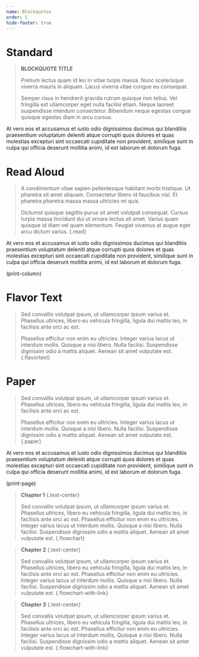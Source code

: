 ```yaml
---
name: Blockquotes
order: 5
hide-footer: true
---
```


# Standard
> **BLOCKQUOTE TITLE**
> 
> Pretium lectus quam id leo in vitae turpis massa. Nunc scelerisque viverra mauris in aliquam. Lacus viverra vitae congue eu consequat. 
> 
> Semper risus in hendrerit gravida rutrum quisque non tellus. Vel fringilla est ullamcorper eget nulla facilisi etiam. Neque laoreet suspendisse interdum consectetur. Bibendum neque egestas congue quisque egestas diam in arcu cursus.

At vero eos et accusamus et iusto odio dignissimos ducimus qui blanditiis praesentium voluptatum deleniti atque corrupti quos dolores et quas molestias excepturi sint occaecati cupiditate non provident, similique sunt in culpa qui officia deserunt mollitia animi, id est laborum et dolorum fuga. 

# Read Aloud

> A condimentum vitae sapien pellentesque habitant morbi tristique. Ut pharetra sit amet aliquam. Consectetur libero id faucibus nisl. Et pharetra pharetra massa massa ultricies mi quis.
> 
> Dictumst quisque sagittis purus sit amet volutpat consequat. Cursus turpis massa tincidunt dui ut ornare lectus sit amet. Varius quam quisque id diam vel quam elementum. Feugiat vivamus at augue eget arcu dictum varius.
{.read}

At vero eos et accusamus et iusto odio dignissimos ducimus qui blanditiis praesentium voluptatum deleniti atque corrupti quos dolores et quas molestias excepturi sint occaecati cupiditate non provident, similique sunt in culpa qui officia deserunt mollitia animi, id est laborum et dolorum fuga. 

(print-column)

# Flavor Text

> Sed convallis volutpat ipsum, ut ullamcorper ipsum varius et. Phasellus ultrices, libero eu vehicula fringilla, ligula dui mattis leo, in facilisis ante orci ac est. 
>
> Phasellus efficitur non enim eu ultricies. Integer varius lacus ut interdum mollis. Quisque a nisi libero. Nulla facilisi. Suspendisse dignissim odio a mattis aliquet. Aenean sit amet vulputate est. {.flavortext}

# Paper

> Sed convallis volutpat ipsum, ut ullamcorper ipsum varius et. Phasellus ultrices, libero eu vehicula fringilla, ligula dui mattis leo, in facilisis ante orci ac est. 
> 
> Phasellus efficitur non enim eu ultricies. Integer varius lacus ut interdum mollis. Quisque a nisi libero. Nulla facilisi. Suspendisse dignissim odio a mattis aliquet. Aenean sit amet vulputate est. {.paper}

At vero eos et accusamus et iusto odio dignissimos ducimus qui blanditiis praesentium voluptatum deleniti atque corrupti quos dolores et quas molestias excepturi sint occaecati cupiditate non provident, similique sunt in culpa qui officia deserunt mollitia animi, id est laborum et dolorum fuga. 

(print-page)

> **Chapter 1** {.text-center}
>
> Sed convallis volutpat ipsum, ut ullamcorper ipsum varius et. Phasellus ultrices, libero eu vehicula fringilla, ligula dui mattis leo, in facilisis ante orci ac est. 
> Phasellus efficitur non enim eu ultricies. Integer varius lacus ut interdum mollis. Quisque a nisi libero. Nulla facilisi. Suspendisse dignissim odio a mattis aliquet. Aenean sit amet vulputate est. {.flowchart}

> **Chapter 2** {.text-center}
>
> Sed convallis volutpat ipsum, ut ullamcorper ipsum varius et. Phasellus ultrices, libero eu vehicula fringilla, ligula dui mattis leo, in facilisis ante orci ac est. 
> Phasellus efficitur non enim eu ultricies. Integer varius lacus ut interdum mollis. Quisque a nisi libero. Nulla facilisi. Suspendisse dignissim odio a mattis aliquet. Aenean sit amet vulputate est. {.flowchart-with-link}

> **Chapter 3** {.text-center}
>
> Sed convallis volutpat ipsum, ut ullamcorper ipsum varius et. Phasellus ultrices, libero eu vehicula fringilla, ligula dui mattis leo, in facilisis ante orci ac est. 
> Phasellus efficitur non enim eu ultricies. Integer varius lacus ut interdum mollis. Quisque a nisi libero. Nulla facilisi. Suspendisse dignissim odio a mattis aliquet. Aenean sit amet vulputate est. {.flowchart-with-link}
